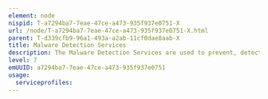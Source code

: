 ```yaml
---
element: node
nispid: T-a7294ba7-7eae-47ce-a473-935f937e0751-X
url: /node/T-a7294ba7-7eae-47ce-a473-935f937e0751-X.html
parent: T-d339cfb9-96a1-493a-a2ab-11cf0dae8aab-X
title: Malware Detection Services
description: The Malware Detection Services are used to prevent, detect, and remove malware, including but not limited to computer viruses, computer worms, trojan horses, spyware, social engineering exploits and ad-ware.
level: 7
emUUID: a7294ba7-7eae-47ce-a473-935f937e0751
usage:
  serviceprofiles:
---
```

